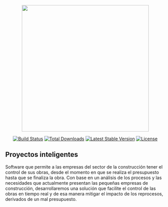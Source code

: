 <p align="center"><img src="https://res.cloudinary.com/dtfbvvkyp/image/upload/v1566331377/laravel-logolockup-cmyk-red.svg" width="400"></p>

<p align="center">
<a href="https://travis-ci.org/laravel/framework"><img src="https://travis-ci.org/laravel/framework.svg" alt="Build Status"></a>
<a href="https://packagist.org/packages/laravel/framework"><img src="https://poser.pugx.org/laravel/framework/d/total.svg" alt="Total Downloads"></a>
<a href="https://packagist.org/packages/laravel/framework"><img src="https://poser.pugx.org/laravel/framework/v/stable.svg" alt="Latest Stable Version"></a>
<a href="https://packagist.org/packages/laravel/framework"><img src="https://poser.pugx.org/laravel/framework/license.svg" alt="License"></a>
</p>

## Proyectos inteligentes

Software que permite a las empresas del sector de la construcción tener el control de sus obras, desde el momento en que se realiza el presupuesto hasta que se finaliza la obra. Con base en un análisis de los procesos y las necesidades que actualmente presentan las pequeñas empresas de construcción, desarrollaremos una solución que facilite el control de las obras en tiempo real y de esa manera mitigar el impacto de los reprocesos, derivados de un mal presupuesto.
